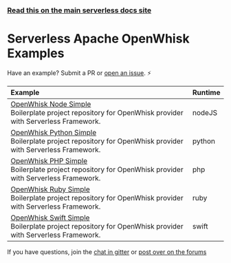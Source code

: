 <!--
title: Serverless - Apache OpenWhisk - Examples
menuText: Examples
layout: Doc
-->

<!-- DOCS-SITE-LINK:START automatically generated  -->

### [Read this on the main serverless docs site](https://www.serverless.com/framework/docs/providers/openwhisk/examples/)

<!-- DOCS-SITE-LINK:END -->

# Serverless Apache OpenWhisk Examples

Have an example? Submit a PR or [open an issue](https://github.com/serverless/examples/issues). ⚡️

| Example                                                                                                                                                                    | Runtime |
| :------------------------------------------------------------------------------------------------------------------------------------------------------------------------- | :------ |
| [OpenWhisk Node Simple](https://serverless.com/examples/openwhisk-node-simple/) <br/> Boilerplate project repository for OpenWhisk provider with Serverless Framework.     | nodeJS  |
| [OpenWhisk Python Simple](https://serverless.com/examples/openwhisk-python-simple/) <br/> Boilerplate project repository for OpenWhisk provider with Serverless Framework. | python  |
| [OpenWhisk PHP Simple](https://serverless.com/examples/openwhisk-php-simple/) <br/> Boilerplate project repository for OpenWhisk provider with Serverless Framework.       | php     |
| [OpenWhisk Ruby Simple](https://serverless.com/examples/openwhisk-ruby-simple/) <br/> Boilerplate project repository for OpenWhisk provider with Serverless Framework.     | ruby    |
| [OpenWhisk Swift Simple](https://serverless.com/examples/openwhisk-swift-simple/) <br/> Boilerplate project repository for OpenWhisk provider with Serverless Framework.   | swift   |

If you have questions, join the [chat in gitter](https://gitter.im/serverless/serverless) or [post over on the forums](https://forum.serverless.com/)
